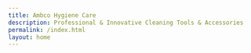 ```yaml
---
title: Ambco Hygiene Care
description: Professional & Innovative Cleaning Tools & Accessories
permalink: /index.html
layout: home
---
```

